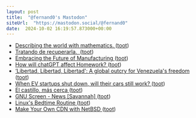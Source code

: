```yaml
---
layout: post
title:  "@fernand0's Mastodon"
siteUrl:  "https://mastodon.social/@fernand0"
date:  2024-10-02 16:19:57.873000+00:00
---
```

*  [Describing the world with mathematics. ](https://thonyc.wordpress.com/2024/09/04/describing-the-world-with-mathematics) ([toot](https://mastodon.social/@fernand0/113238736756437182))
*  [Tratando de recuperarla.  ](https://avecesunafoto.wordpress.com/2024/10/02/tratando-de-recuperarla) ([toot](https://mastodon.social/@fernand0/113238590637896753))
*  [Embracing the Future of Manufacturing ](https://blog.computationalcomplexity.org/2024/09/embracing-future-of-manufacturing.htm) ([toot](https://mastodon.social/@fernand0/113238521005937764))
*  [How will chatGPT  affect Homework? ](https://blog.computationalcomplexity.org/2024/09/how-will-chatgpt-affect-homework.htm) ([toot](https://mastodon.social/@fernand0/113238358260629580))
*  [‘Libertad, Libertad, Libertad': A global outcry for Venezuela's freedom ](https://globalvoices.org/2024/10/01/libertad-libertad-libertad-a-global-outcry-for-venezuelas-freedom) ([toot](https://mastodon.social/@fernand0/113237603808042868))
*  [When EV startups shut down, will their cars still work? ](https://restofworld.org/2024/ev-company-shutdowns-china) ([toot](https://mastodon.social/@fernand0/113237448013479027))
*  [El castillo, más cerca ](https://www.flickr.com/photos/fernand0/54029561019) ([toot](https://mastodon.social/@fernand0/113237407806083722))
*  [GNU Screen - News [Savannah] ](https://savannah.gnu.org/news/?id=1066) ([toot](https://mastodon.social/@fernand0/113237197303600122))
*  [Linux's Bedtime Routine ](https://tookmund.com/2024/09/hibernation-preparatio) ([toot](https://mastodon.social/@fernand0/113236898099314089))
*  [Make Your Own CDN with NetBSD ](https://it-notes.dragas.net/2024/09/03/make-your-own-cdn-netbsd) ([toot](https://mastodon.social/@fernand0/113236557387285397))
